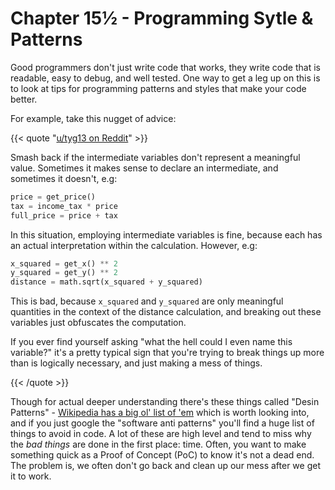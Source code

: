 # Chapter 15½ - Programming Sytle & Patterns

Good programmers don't just write code that works, they write code that is readable, easy to debug, and well tested. One way to get a leg up on this is to look at tips for programming patterns and styles that make your code better.

For example, take this nugget of advice:

{{< quote "[u/tyg13 on Reddit](https://www.reddit.com/user/Tyg13/)" >}}

Smash back if the intermediate variables don't represent a meaningful value. Sometimes it makes sense to declare an intermediate, and sometimes it doesn't, e.g:

```python
price = get_price()
tax = income_tax * price
full_price = price + tax
```

In this situation, employing intermediate variables is fine, because each has an actual interpretation within the calculation. However, e.g:

```python
x_squared = get_x() ** 2
y_squared = get_y() ** 2
distance = math.sqrt(x_squared + y_squared)
```

This is bad, because `x_squared` and `y_squared` are only meaningful quantities in the context of the distance calculation, and breaking out these variables just obfuscates the computation.

If you ever find yourself asking "what the hell could I even name this variable?" it's a pretty typical sign that you're trying to break things up more than is logically necessary, and just making a mess of things.

{{< /quote >}}

Though for actual deeper understanding there's these things called "Desin Patterns" - [Wikipedia has a big ol' list of 'em](https://en.wikipedia.org/wiki/Software_design_pattern#Structural_patterns) which is worth looking into, and if you just google the "software anti patterns" you'll find a huge list of things to avoid in code. A lot of these are high level and tend to miss why the *bad things* are done in the first place: time. Often, you want to make something quick as a Proof of Concept (PoC) to know it's not a dead end. The problem is, we often don't go back and clean up our mess after we get it to work.